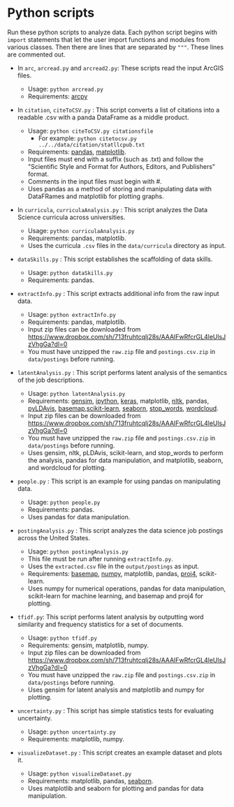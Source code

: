 # Python scripts

Run these python scripts to analyze data. Each python script begins with `import` statements that let the user import functions and modules from various classes. Then there are lines that are separated by `"""`. These lines are commented out.

* In `arc`, `arcread.py` and `arcread2.py`: These scripts read the input ArcGIS files.
    - Usage: `python arcread.py`
    - Requirements: [arcpy](https://anaconda.org/esri/arcpy)

* In `citation`, `citeToCSV.py` : This script converts a list of citations into a readable .csv with a panda DataFrame as a middle product.
    - Usage: `python citeToCSV.py citationsfile`  
      - For example: `python citetocsv.py ../../data/citation/statllcpub.txt`
    - Requirements: [pandas](https://anaconda.org/anaconda/pandas), [matplotlib](https://anaconda.org/conda-forge/matplotlib).
    - Input files must end with a suffix (such as .txt) and follow the "Scientific Style and Format for Authors, Editors, and Publishers" format. 
    - Comments in the input files must begin with #.
    - Uses pandas as a method of storing and manipulating data with DataFRames and matplotlib for plotting graphs.

* In `curricula`, `curriculaAnalysis.py` : This script analyzes the Data Science curricula across universities. 
    - Usage: `python curriculaAnalysis.py`
    - Requirements: pandas, matplotlib.
    - Uses the curricula `.csv` files in the `data/curricula` directory as input.

* `dataSkills.py` : This script establishes the scaffolding of data skills.
    - Usage: `python dataSkills.py`
    - Requirements: pandas.

* `extractInfo.py` : This script extracts additional info from the raw input data.
    - Usage: `python extractInfo.py`
    - Requirements: pandas, matplotlib.
    - Input zip files can be downloaded from https://www.dropbox.com/sh/713fruhtcqlj28s/AAAIFwRfcrGL4leUlsJzVhgGa?dl=0 
    - You must have unzipped the `raw.zip` file and `postings.csv.zip` in `data/postings` before running.

* `latentAnalysis.py` : This script performs latent analysis of the semantics of the job descriptions.
    - Usage: `python latentAnalysis.py`
    - Requirements: [gensim](https://anaconda.org/anaconda/gensim), [ipython](https://anaconda.org/anaconda/ipython), [keras](https://anaconda.org/conda-forge/keras), matplotlib, [nltk](https://anaconda.org/anaconda/gensimv), pandas, [pyLDAvis](https://anaconda.org/conda-forge/pyldavis), [basemap](https://anaconda.org/anaconda/basemap),[scikit-learn](https://anaconda.org/anaconda/scikit-learn), [seaborn](https://anaconda.org/anaconda/seaborn), [stop_words](https://anaconda.org/conda-forge/r-stopwords), [wordcloud](https://anaconda.org/conda-forge/wordcloud). 
    - Input zip files can be downloaded from https://www.dropbox.com/sh/713fruhtcqlj28s/AAAIFwRfcrGL4leUlsJzVhgGa?dl=0 
    - You must have unzipped the `raw.zip` file and `postings.csv.zip` in `data/postings` before running.
    - Uses gensim, nltk, pLDAvis, scikit-learn, and stop_words to perform the analysis, pandas for data manipulation, and matplotlib, seaborn, and wordcloud for plotting.

* `people.py` : This script is an example for using pandas on manipulating data.
    - Usage: `python people.py`
    - Requirements: pandas.
    - Uses pandas for data manipulation.

* `postingAnalysis.py` : This script analyzes the data science job postings across the United States. 
    - Usage: `python postingAnalysis.py`
    - This file must be run after running `extractInfo.py`.
    - Uses the `extracted.csv` file in the `output/postings` as input.
    - Requirements: [basemap](https://anaconda.org/anaconda/basemap), [numpy](https://anaconda.org/anaconda/numpy), matplotlib, pandas, [proj4](https://anaconda.org/conda-forge/proj), scikit-learn.
    - Uses numpy for numerical operations, pandas for data manipulation, scikit-learn for machine learning, and basemap and proj4 for plotting.

* `tfidf.py`: This script performs latent analysis by outputting word similarity and frequency statistics for a set of documents.
    - Usage: `python tfidf.py`
    - Requirements: gensim, matplotlib, numpy.
    - Input zip files can be downloaded from https://www.dropbox.com/sh/713fruhtcqlj28s/AAAIFwRfcrGL4leUlsJzVhgGa?dl=0 
    - You must have unzipped the `raw.zip` file and `postings.csv.zip` in `data/postings` before running.
    - Uses gensim for latent analysis and matplotlib and numpy for plotting. 

* `uncertainty.py` : This script has simple statistics tests for evaluating uncertainty.
    - Usage: `python uncertainty.py`
    - Requirements: matplotlib, numpy.

* `visualizeDataset.py` : This script creates an example dataset and plots it.
    - Usage: `python visualizeDataset.py`
    - Requirements: matplotlib, pandas, [seaborn](https://anaconda.org/anaconda/seaborn). 
    - Uses matplotlib and seaborn for plotting and pandas for data manipulation.
